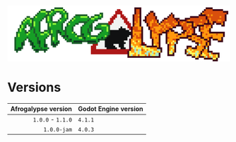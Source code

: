 [![Afrogalypse logo.](/etc/images/logo.png)](/readme.md)

# Versions
| Afrogalypse version | Godot Engine version |
| ------------------: | :------------------- |
| `1.0.0` - `1.1.0`   | `4.1.1`              |
| `1.0.0-jam`         | `4.0.3`              |
